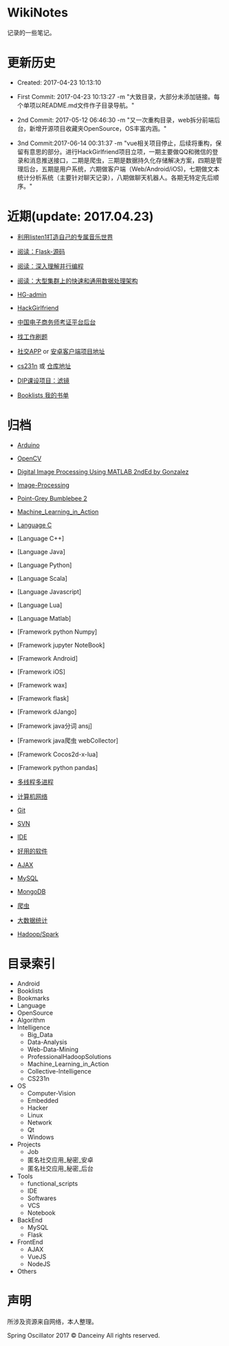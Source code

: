 # WikiNotes

记录的一些笔记。

# 更新历史
- Created: 2017-04-23 10:13:10

- First Commit: 2017-04-23 10:13:27 -m "大致目录，大部分未添加链接。每个单项以README.md文件作子目录导航。"
- 2nd Commit: 2017-05-12 06:46:30 -m "又一次重构目录，web拆分前端后台，新增开源项目收藏夹OpenSource，OS丰富内涵。"
- 3nd Commit:2017-06-14 00:31:37 -m "vue相关项目停止，后续将重构，保留有意思的部分。进行HackGirlfriend项目立项，一期主要做QQ和微信的登录和消息推送接口，二期是爬虫，三期是数据持久化存储解决方案，四期是管理后台，五期是用户系统，六期做客户端（Web/Android/iOS)，七期做文本统计分析系统（主要针对聊天记录），八期做聊天机器人。各期无特定先后顺序。"

# 近期(update: 2017.04.23)
* [利用listen1打造自己的专属音乐世界](https://github.com/listen1/listen1)
* [阅读：Flask-源码](./BackEnd/Flask/源码分析.md)
* [阅读：深入理解并行编程](./BackEnd/深入理解并行编程.md)
* [阅读：大型集群上的快速和通用数据处理架构](./BackEnd/大型集群上的快速和通用数据处理架构.md)

* [HG-admin](https://github.com/Danceiny/HG-admin)
* [HackGirlfriend](https://github.com/Danceiny/HackGirlfriend)

* [中国电子商务师考证平台后台](http://www.cecctm.com)

* [找工作刷题](./Algorithm/README.md)

* [社交APP](./Projects/匿名社交应用_秘密_安卓/README.md) or [安卓客户端项目地址](https://github.com/Danceiny/Secret_app)

* [cs231n](./Intelligence/CS231n/README.md)
或 [仓库地址](https://github.com/Danceiny/my_cs231n)

* [DIP课设项目：滤镜]()
* [Booklists 我的书单](./Others/Booklists/README.md)


# 归档

* [Arduino](./Embedded/Arduino/README.md)

* [OpenCV](./Intelligence/Computer-Vision/OpenCV/README.md)

* [Digital Image Processing Using MATLAB 2ndEd by Gonzalez](./Intelligence/Computer-Vision/Digital%20Image%20Processing%20Using%20MATLAB%202ndEd%20by%20Gonzalez//README.md)

* [Image-Processing](./Intelligence/Computer-Vision/Image-Processing/README.md)

* [Point-Grey Bumblebee 2](./Intelligence/Computer-Vision/Point-Grey/README.md)

* [Machine_Learning_in_Action](./Intelligence/Machine_Learning_in_Action/README.md)

* [Language C]()
* [Language C++]
* [Language Java]
* [Language Python]
* [Language Scala]
* [Language Javascript]
* [Language Lua]
* [Language Matlab]

* [Framework python Numpy]
* [Framework jupyter NoteBook]

* [Framework Android]
* [Framework iOS]
* [Framework wax]

* [Framework flask]
* [Framework dJango]

* [Framework java分词 ansj]
* [Framework java爬虫 webCollector]

* [Framework Cocos2d-x-lua]


* [Framework python pandas]

* [多线程多进程]()
* [计算机网络]()
* [Git]()
* [SVN]()
* [IDE]()
* [好用的软件]()

* [AJAX]()
* [MySQL]()
* [MongoDB]()

* [爬虫]()

* [大数据统计]()

* [Hadoop/Spark]()



# 目录索引


- Android
- Booklists
- Bookmarks
- Language
- OpenSource
- Algorithm
- Intelligence
    - Big_Data
    - Data-Analysis
    - Web-Data-Mining
    - ProfessionalHadoopSolutions
    - Machine_Learning_in_Action
    - Collective-Intelligence
    - CS231n
- OS
    - Computer-Vision
    - Embedded
    - Hacker
    - Linux
    - Network
    - Qt
    - Windows
- Projects
    - Job
    - 匿名社交应用_秘密_安卓
    - 匿名社交应用_秘密_后台
- Tools
    - functional_scripts
    - IDE
    - Softwares
    - VCS
    - Notebook
- BackEnd
    - MySQL
    - Flask
- FrontEnd
    - AJAX
    - VueJS
    - NodeJS
- Others

# 声明

所涉及资源来自网络，本人整理。

Spring Oscillator 2017 &copy; Danceiny
All rights reserved.
